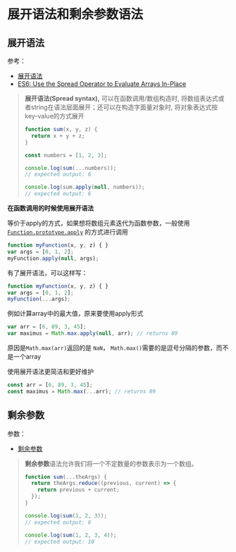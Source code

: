 # 展开语法和剩余参数语法

## 展开语法

参考：

+ [展开语法](<https://developer.mozilla.org/zh-CN/docs/Web/JavaScript/Reference/Operators/Spread_syntax>)
+ [ES6: Use the Spread Operator to Evaluate Arrays In-Place](<https://learn.freecodecamp.org/javascript-algorithms-and-data-structures/es6/use-the-spread-operator-to-evaluate-arrays-in-place/>)

> **展开语法(Spread syntax),** 可以在函数调用/数组构造时, 将数组表达式或者string在语法层面展开；还可以在构造字面量对象时, 将对象表达式按key-value的方式展开
>
> ```javascript
> function sum(x, y, z) {
>   return x + y + z;
> }
> 
> const numbers = [1, 2, 3];
> 
> console.log(sum(...numbers));
> // expected output: 6
> 
> console.log(sum.apply(null, numbers));
> // expected output: 6
> 
> ```

**在函数调用的时候使用展开语法**

等价于apply的方式，如果想将数组元素迭代为函数参数，一般使用[`Function.prototype.apply`](https://developer.mozilla.org/zh-CN/docs/Web/JavaScript/Reference/Global_Objects/Function/apply) 的方式进行调用

```javascript
function myFunction(x, y, z) { }
var args = [0, 1, 2];
myFunction.apply(null, args);
```

有了展开语法，可以这样写：

```javascript
function myFunction(x, y, z) { }
var args = [0, 1, 2];
myFunction(...args);
```



例如计算array中的最大值，原来要使用apply形式

```javascript
var arr = [6, 89, 3, 45];
var maximus = Math.max.apply(null, arr); // returns 89
```

原因是`Math.max(arr)`返回的是 `NaN`， `Math.max()`需要的是逗号分隔的参数，而不是一个array

使用展开语法更简洁和更好维护

```javascript
const arr = [6, 89, 3, 45];
const maximus = Math.max(...arr); // returns 89
```



## 剩余参数

参数：

+ [剩余参数](<https://developer.mozilla.org/zh-CN/docs/Web/JavaScript/Reference/Functions/Rest_parameters>)

> **剩余参数**语法允许我们将一个不定数量的参数表示为一个数组。
>
> ```javascript
> function sum(...theArgs) {
>   return theArgs.reduce((previous, current) => {
>     return previous + current;
>   });
> }
> 
> console.log(sum(1, 2, 3));
> // expected output: 6
> 
> console.log(sum(1, 2, 3, 4));
> // expected output: 10
> 
> ```

